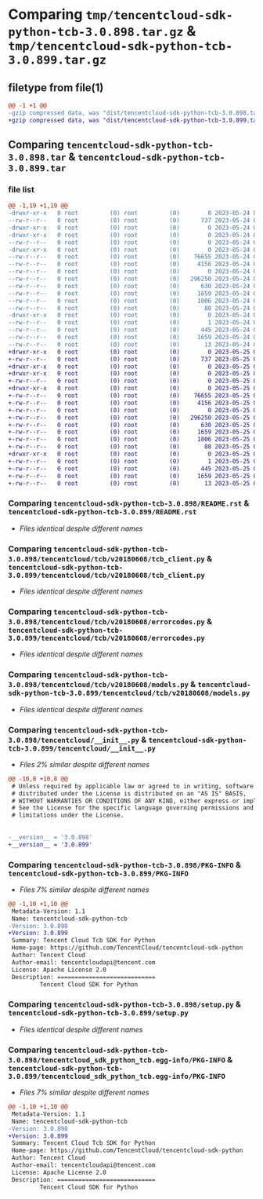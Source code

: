# Comparing `tmp/tencentcloud-sdk-python-tcb-3.0.898.tar.gz` & `tmp/tencentcloud-sdk-python-tcb-3.0.899.tar.gz`

## filetype from file(1)

```diff
@@ -1 +1 @@
-gzip compressed data, was "dist/tencentcloud-sdk-python-tcb-3.0.898.tar", last modified: Wed May 24 02:06:56 2023, max compression
+gzip compressed data, was "dist/tencentcloud-sdk-python-tcb-3.0.899.tar", last modified: Thu May 25 00:36:43 2023, max compression
```

## Comparing `tencentcloud-sdk-python-tcb-3.0.898.tar` & `tencentcloud-sdk-python-tcb-3.0.899.tar`

### file list

```diff
@@ -1,19 +1,19 @@
-drwxr-xr-x   0 root         (0) root         (0)        0 2023-05-24 02:06:56.000000 tencentcloud-sdk-python-tcb-3.0.898/
--rw-r--r--   0 root         (0) root         (0)      737 2023-05-24 02:06:56.000000 tencentcloud-sdk-python-tcb-3.0.898/README.rst
-drwxr-xr-x   0 root         (0) root         (0)        0 2023-05-24 02:06:56.000000 tencentcloud-sdk-python-tcb-3.0.898/tencentcloud/
-drwxr-xr-x   0 root         (0) root         (0)        0 2023-05-24 02:06:56.000000 tencentcloud-sdk-python-tcb-3.0.898/tencentcloud/tcb/
--rw-r--r--   0 root         (0) root         (0)        0 2023-05-24 02:06:56.000000 tencentcloud-sdk-python-tcb-3.0.898/tencentcloud/tcb/__init__.py
-drwxr-xr-x   0 root         (0) root         (0)        0 2023-05-24 02:06:56.000000 tencentcloud-sdk-python-tcb-3.0.898/tencentcloud/tcb/v20180608/
--rw-r--r--   0 root         (0) root         (0)    76655 2023-05-24 02:06:56.000000 tencentcloud-sdk-python-tcb-3.0.898/tencentcloud/tcb/v20180608/tcb_client.py
--rw-r--r--   0 root         (0) root         (0)     4156 2023-05-24 02:06:56.000000 tencentcloud-sdk-python-tcb-3.0.898/tencentcloud/tcb/v20180608/errorcodes.py
--rw-r--r--   0 root         (0) root         (0)        0 2023-05-24 02:06:56.000000 tencentcloud-sdk-python-tcb-3.0.898/tencentcloud/tcb/v20180608/__init__.py
--rw-r--r--   0 root         (0) root         (0)   296250 2023-05-24 02:06:56.000000 tencentcloud-sdk-python-tcb-3.0.898/tencentcloud/tcb/v20180608/models.py
--rw-r--r--   0 root         (0) root         (0)      630 2023-05-24 02:06:56.000000 tencentcloud-sdk-python-tcb-3.0.898/tencentcloud/__init__.py
--rw-r--r--   0 root         (0) root         (0)     1659 2023-05-24 02:06:56.000000 tencentcloud-sdk-python-tcb-3.0.898/PKG-INFO
--rw-r--r--   0 root         (0) root         (0)     1006 2023-05-24 02:06:56.000000 tencentcloud-sdk-python-tcb-3.0.898/setup.py
--rw-r--r--   0 root         (0) root         (0)       88 2023-05-24 02:06:56.000000 tencentcloud-sdk-python-tcb-3.0.898/setup.cfg
-drwxr-xr-x   0 root         (0) root         (0)        0 2023-05-24 02:06:56.000000 tencentcloud-sdk-python-tcb-3.0.898/tencentcloud_sdk_python_tcb.egg-info/
--rw-r--r--   0 root         (0) root         (0)        1 2023-05-24 02:06:56.000000 tencentcloud-sdk-python-tcb-3.0.898/tencentcloud_sdk_python_tcb.egg-info/dependency_links.txt
--rw-r--r--   0 root         (0) root         (0)      445 2023-05-24 02:06:56.000000 tencentcloud-sdk-python-tcb-3.0.898/tencentcloud_sdk_python_tcb.egg-info/SOURCES.txt
--rw-r--r--   0 root         (0) root         (0)     1659 2023-05-24 02:06:56.000000 tencentcloud-sdk-python-tcb-3.0.898/tencentcloud_sdk_python_tcb.egg-info/PKG-INFO
--rw-r--r--   0 root         (0) root         (0)       13 2023-05-24 02:06:56.000000 tencentcloud-sdk-python-tcb-3.0.898/tencentcloud_sdk_python_tcb.egg-info/top_level.txt
+drwxr-xr-x   0 root         (0) root         (0)        0 2023-05-25 00:36:43.000000 tencentcloud-sdk-python-tcb-3.0.899/
+-rw-r--r--   0 root         (0) root         (0)      737 2023-05-25 00:36:43.000000 tencentcloud-sdk-python-tcb-3.0.899/README.rst
+drwxr-xr-x   0 root         (0) root         (0)        0 2023-05-25 00:36:43.000000 tencentcloud-sdk-python-tcb-3.0.899/tencentcloud/
+drwxr-xr-x   0 root         (0) root         (0)        0 2023-05-25 00:36:43.000000 tencentcloud-sdk-python-tcb-3.0.899/tencentcloud/tcb/
+-rw-r--r--   0 root         (0) root         (0)        0 2023-05-25 00:36:43.000000 tencentcloud-sdk-python-tcb-3.0.899/tencentcloud/tcb/__init__.py
+drwxr-xr-x   0 root         (0) root         (0)        0 2023-05-25 00:36:43.000000 tencentcloud-sdk-python-tcb-3.0.899/tencentcloud/tcb/v20180608/
+-rw-r--r--   0 root         (0) root         (0)    76655 2023-05-25 00:36:43.000000 tencentcloud-sdk-python-tcb-3.0.899/tencentcloud/tcb/v20180608/tcb_client.py
+-rw-r--r--   0 root         (0) root         (0)     4156 2023-05-25 00:36:43.000000 tencentcloud-sdk-python-tcb-3.0.899/tencentcloud/tcb/v20180608/errorcodes.py
+-rw-r--r--   0 root         (0) root         (0)        0 2023-05-25 00:36:43.000000 tencentcloud-sdk-python-tcb-3.0.899/tencentcloud/tcb/v20180608/__init__.py
+-rw-r--r--   0 root         (0) root         (0)   296250 2023-05-25 00:36:43.000000 tencentcloud-sdk-python-tcb-3.0.899/tencentcloud/tcb/v20180608/models.py
+-rw-r--r--   0 root         (0) root         (0)      630 2023-05-25 00:36:43.000000 tencentcloud-sdk-python-tcb-3.0.899/tencentcloud/__init__.py
+-rw-r--r--   0 root         (0) root         (0)     1659 2023-05-25 00:36:43.000000 tencentcloud-sdk-python-tcb-3.0.899/PKG-INFO
+-rw-r--r--   0 root         (0) root         (0)     1006 2023-05-25 00:36:43.000000 tencentcloud-sdk-python-tcb-3.0.899/setup.py
+-rw-r--r--   0 root         (0) root         (0)       88 2023-05-25 00:36:43.000000 tencentcloud-sdk-python-tcb-3.0.899/setup.cfg
+drwxr-xr-x   0 root         (0) root         (0)        0 2023-05-25 00:36:43.000000 tencentcloud-sdk-python-tcb-3.0.899/tencentcloud_sdk_python_tcb.egg-info/
+-rw-r--r--   0 root         (0) root         (0)        1 2023-05-25 00:36:43.000000 tencentcloud-sdk-python-tcb-3.0.899/tencentcloud_sdk_python_tcb.egg-info/dependency_links.txt
+-rw-r--r--   0 root         (0) root         (0)      445 2023-05-25 00:36:43.000000 tencentcloud-sdk-python-tcb-3.0.899/tencentcloud_sdk_python_tcb.egg-info/SOURCES.txt
+-rw-r--r--   0 root         (0) root         (0)     1659 2023-05-25 00:36:43.000000 tencentcloud-sdk-python-tcb-3.0.899/tencentcloud_sdk_python_tcb.egg-info/PKG-INFO
+-rw-r--r--   0 root         (0) root         (0)       13 2023-05-25 00:36:43.000000 tencentcloud-sdk-python-tcb-3.0.899/tencentcloud_sdk_python_tcb.egg-info/top_level.txt
```

### Comparing `tencentcloud-sdk-python-tcb-3.0.898/README.rst` & `tencentcloud-sdk-python-tcb-3.0.899/README.rst`

 * *Files identical despite different names*

### Comparing `tencentcloud-sdk-python-tcb-3.0.898/tencentcloud/tcb/v20180608/tcb_client.py` & `tencentcloud-sdk-python-tcb-3.0.899/tencentcloud/tcb/v20180608/tcb_client.py`

 * *Files identical despite different names*

### Comparing `tencentcloud-sdk-python-tcb-3.0.898/tencentcloud/tcb/v20180608/errorcodes.py` & `tencentcloud-sdk-python-tcb-3.0.899/tencentcloud/tcb/v20180608/errorcodes.py`

 * *Files identical despite different names*

### Comparing `tencentcloud-sdk-python-tcb-3.0.898/tencentcloud/tcb/v20180608/models.py` & `tencentcloud-sdk-python-tcb-3.0.899/tencentcloud/tcb/v20180608/models.py`

 * *Files identical despite different names*

### Comparing `tencentcloud-sdk-python-tcb-3.0.898/tencentcloud/__init__.py` & `tencentcloud-sdk-python-tcb-3.0.899/tencentcloud/__init__.py`

 * *Files 2% similar despite different names*

```diff
@@ -10,8 +10,8 @@
 # Unless required by applicable law or agreed to in writing, software
 # distributed under the License is distributed on an "AS IS" BASIS,
 # WITHOUT WARRANTIES OR CONDITIONS OF ANY KIND, either express or implied.
 # See the License for the specific language governing permissions and
 # limitations under the License.
 
 
-__version__ = '3.0.898'
+__version__ = '3.0.899'
```

### Comparing `tencentcloud-sdk-python-tcb-3.0.898/PKG-INFO` & `tencentcloud-sdk-python-tcb-3.0.899/PKG-INFO`

 * *Files 7% similar despite different names*

```diff
@@ -1,10 +1,10 @@
 Metadata-Version: 1.1
 Name: tencentcloud-sdk-python-tcb
-Version: 3.0.898
+Version: 3.0.899
 Summary: Tencent Cloud Tcb SDK for Python
 Home-page: https://github.com/TencentCloud/tencentcloud-sdk-python
 Author: Tencent Cloud
 Author-email: tencentcloudapi@tencent.com
 License: Apache License 2.0
 Description: ============================
         Tencent Cloud SDK for Python
```

### Comparing `tencentcloud-sdk-python-tcb-3.0.898/setup.py` & `tencentcloud-sdk-python-tcb-3.0.899/setup.py`

 * *Files identical despite different names*

### Comparing `tencentcloud-sdk-python-tcb-3.0.898/tencentcloud_sdk_python_tcb.egg-info/PKG-INFO` & `tencentcloud-sdk-python-tcb-3.0.899/tencentcloud_sdk_python_tcb.egg-info/PKG-INFO`

 * *Files 7% similar despite different names*

```diff
@@ -1,10 +1,10 @@
 Metadata-Version: 1.1
 Name: tencentcloud-sdk-python-tcb
-Version: 3.0.898
+Version: 3.0.899
 Summary: Tencent Cloud Tcb SDK for Python
 Home-page: https://github.com/TencentCloud/tencentcloud-sdk-python
 Author: Tencent Cloud
 Author-email: tencentcloudapi@tencent.com
 License: Apache License 2.0
 Description: ============================
         Tencent Cloud SDK for Python
```

